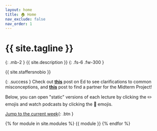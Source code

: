 ```yaml
---
layout: home
title: 🏠 Home
nav_exclude: false
nav_order: 1
---
```


# {{ site.tagline }}
{: .mb-2 }
{{ site.description }}
{: .fs-6 .fw-300 }

{{ site.staffersnobio }}

{: .success } 
Check out [**this**](https://edstem.org/us/courses/38383/discussion/3014984) post on Ed to see clarifications to common misconceptions, and [**this**](https://edstem.org/us/courses/38383/discussion/3029800) post to find a partner for the Midterm Project!

Below, you can open "static" versions of each lecture by clicking the ✏️ emojis and watch podcasts by clicking the 🎥 emojis.

[Jump to the current week](#week-4-probability-and-simulation){: .btn }

{% for module in site.modules %}
{{ module }}
{% endfor %}